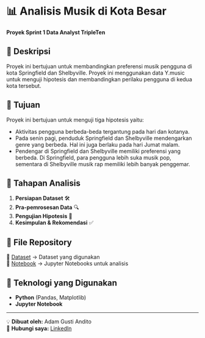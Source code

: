 # 📊 Analisis Musik di Kota Besar
**Proyek Sprint 1 Data Analyst TripleTen**

## 📌 Deskripsi
Proyek ini bertujuan untuk membandingkan preferensi musik pengguna di kota Springfield dan Shelbyville. Proyek ini menggunakan data Y.music untuk menguji hipotesis dan membandingkan perilaku pengguna di kedua kota tersebut.

## 🎯 Tujuan
Proyek ini bertujuan untuk menguji tiga hipotesis yaitu:
- Aktivitas pengguna berbeda-beda tergantung pada hari dan kotanya.
- Pada senin pagi, penduduk Springfield dan Shelbyville mendengarkan genre yang berbeda. Hal ini juga berlaku pada hari Jumat malam.
- Pendengar di Springfield dan Shelbyville memiliki preferensi yang berbeda. Di Springfield, para pengguna lebih suka musik pop, sementara di Shelbyville musik rap memiliki lebih banyak penggemar.

## 🔄 Tahapan Analisis
1. **Persiapan Dataset** 🛠️
2. **Pra-pemrosesan Data** 🔍
3. **Pengujian Hipotesis** 📑
4. **Kesimpulan & Rekomendasi** ✅

## 📂 File Repository
📁 [Dataset](https://github.com/AdamGustiAndito/Analisa-Musik-di-Kota-Besar/blob/main/moved_music_project_en.csv) → Dataset yang digunakan  
📁 [Notebook](https://github.com/AdamGustiAndito/Analisa-Musik-di-Kota-Besar/blob/main/Analisa%20Musik%20di%20Kota%20Besar.ipynb) → Jupyter Notebooks untuk analisis 



## 📌 Teknologi yang Digunakan
- **Python** (Pandas, Matplotlib)
- **Jupyter Notebook**

---
💡 **Dibuat oleh:** Adam Gusti Andito  
📧 **Hubungi saya:** [LinkedIn](https://www.linkedin.com/in/adam-gusti-andito-1b04721b0/)
